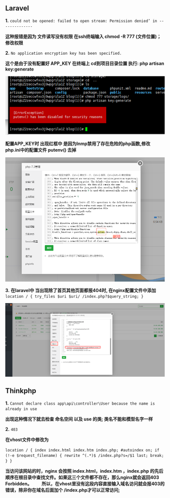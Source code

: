 ## Laravel
**1.**
`could not be opened: failed to open stream: Permission denied’ in --------------`

**这种报错是因为 文件读写没有权限  在ssh终端输入  chmod -R 777 (文件位置)； 修改权限**

**2.**
`No application encryption key has been specified.`

**这个是由于没有配置好 APP_KEY   在终端上  cd到项目目录位置 执行:
  php artisan key:generate**
  
![](../image/php/05.png)

**配置APP_KEY时  出现红框中  是因为lnmp禁用了存在危险的php函数,修改php.ini中的配置文件 putenv()  去掉**

![](../image/php/06.png)


**3.**
**在laravel中 当出现除了首页其他页面都报404时, 在nginx配置文件中添加**  `location / { try_files $uri $uri/ /index.php?$query_string; }`

![](../image/php/07.png)


## Thinkphp

**1.**
`Cannot declare class app\api\controller\User because the name is already in use`

**出现这种情况下就去检查  命名空间 以及 use 的类;  类名不能和模型名字一样**

**2.**
`403`

**在vhost文件中修改为**

`location / {
     index index.html index.htm index.php;
          #autoindex on;
         if (!-e $request_filename) {
         rewrite ^(.*)$ /index.php?s=/$1 last;
         break;
      }
  }`
 
**当访问该网站的时，nginx 会按照 index.html，index.htm ，index.php 的先后顺序在根目录中查找文件。如果这三个文件都不存在，那么nginx就会返回403 Forbidden。
   　　所以，在vhost里没有这段内容直接输入域名访问就会报403的错误，除非你在域名后面加个 /index.php才可以正常访问;**
